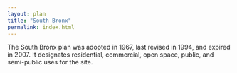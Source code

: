 ```yaml
---
layout: plan
title: "South Bronx"
permalink: index.html
---
```


The South Bronx plan was adopted in 1967, last revised in 1994, and expired in 2007. It designates residential, commercial, open space, public, and semi-public uses for the site.